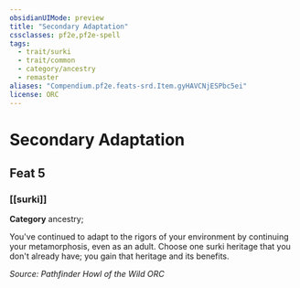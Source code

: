 ```yaml
---
obsidianUIMode: preview
title: "Secondary Adaptation"
cssclasses: pf2e,pf2e-spell
tags:
  - trait/surki
  - trait/common
  - category/ancestry
  - remaster
aliases: "Compendium.pf2e.feats-srd.Item.gyHAVCNjESPbc5ei"
license: ORC
---
```

# Secondary Adaptation
## Feat 5
### [[surki]]

**Category** ancestry; 




You've continued to adapt to the rigors of your environment by continuing your metamorphosis, even as an adult. Choose one surki heritage that you don't already have; you gain that heritage and its benefits.

*Source: Pathfinder Howl of the Wild*
*ORC*